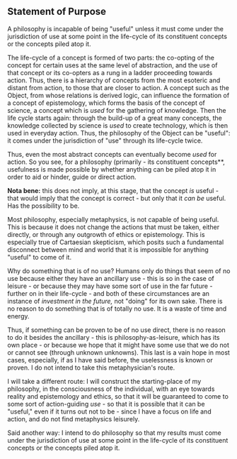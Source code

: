 ## Statement of Purpose

A philosophy is incapable of being "useful" unless it must come under the
jurisdiction of use at some point in the life-cycle of its constituent concepts
or the concepts piled atop it.

The life-cycle of a concept is formed of two parts: the co-opting of the concept
for certain uses at the same level of abstraction, and the use of that concept
or its co-opters as a rung in a ladder proceeding towards action. Thus, there is
a hierarchy of concepts from the most esoteric and distant from action, to those
that are closer to action. A concept such as the Object, from whose relations is
derived logic, can influence the formation of a concept of epistemology, which
forms the basis of the concept of science, a concept which is *used* for the
gathering of knowledge. Then the life cycle starts again: through the build-up
of a great many concepts, the knowledge collected by science is *used* to create
technology, which is then used in everyday action. Thus, the philosophy of the
Object can be "useful": it comes under the jurisdiction of "use" through its
life-cycle twice.

Thus, even the most abstract concepts can eventually become *used* for action.
So you see, for a philosophy (primarily - its constituent concepts**, usefulness
is made possible by whether anything can be piled atop it in order to aid or
hinder, guide or direct action.

**Nota bene:** this does not imply, at this stage, that the concept *is*
useful - that would imply that the concept is correct - but only that it *can
be* useful. Has the possibility to be.

Most philosophy, especially metaphysics, is not capable of being useful. This is
because it does not change the actions that must be taken, either directly, or
through any outgrowth of ethics or epistemology. This is especially true of
Cartaesian skepticism, which posits such a fundamental disconnect between mind
and world that it is impossible for anything "useful" to come of it.

Why do something that is of no use? Humans only do things that seem of no use
because either they have an ancillary use - this is so in the case of leisure -
or because they may have some sort of use in the far future - further on in
their life-cycle - and both of these circumstances are an instance of
*investment in the future,* not "doing" for its own sake. There is no reason to
do something that is of totally no use. It is a waste of time and energy.

Thus, if something can be proven to be of no use direct, there is no reason to
do it besides the ancillary - this is philosophy-as-leisure, which has its own
place - or because we hope that it might have some use that we do not or cannot
see (through unknown unknowns). This last is a vain hope in most cases,
especially, if as I have said before, the uselessness is known or proven. I do
not intend to take this metaphysician's route.

I will take a different route: I will construct the starting-place of my
philosophy, in the consciousness of the individual, with an eye towards reality
and epistemology and ethics, so that it will be guaranteed to come to some sort
of action-guiding *use* - so that it is possible that it can be "useful," even
if it turns out not to be - since I have a focus on life and action, and do not
find metaphysics leisurely.

Said another way: I intend to do philosophy so that my results must come under
the jurisdiction of use at some point in the life-cycle of its constituent
concepts or the concepts piled atop it.
